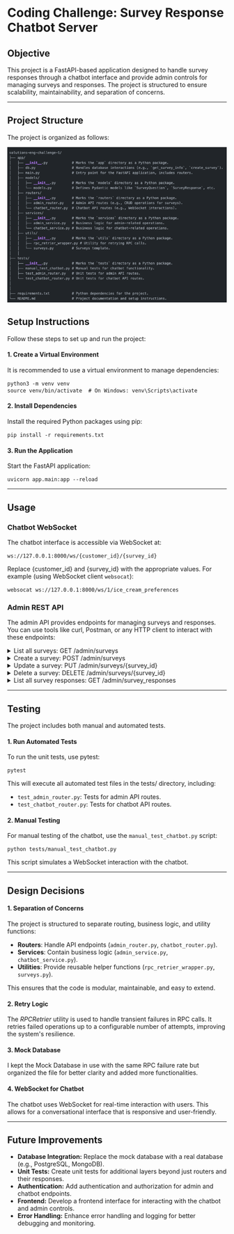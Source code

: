 # Coding Challenge: **Survey Response Chatbot Server**

## Objective  
This project is a FastAPI-based application designed to handle survey responses through a chatbot interface and provide admin controls for managing surveys and responses. The project is structured to ensure scalability, maintainability, and separation of concerns.

---

## Project Structure
The project is organized as follows:

![alt text](<project-structure.png>)

## Setup Instructions
Follow these steps to set up and run the project:
#### 1. Create a Virtual Environment
It is recommended to use a virtual environment to manage dependencies:
```
python3 -m venv venv
source venv/bin/activate  # On Windows: venv\Scripts\activate 
```
#### 2. Install Dependencies
Install the required Python packages using pip:
```
pip install -r requirements.txt
```
#### 3. Run the Application
Start the FastAPI application:
```
uvicorn app.main:app --reload
```
---
## Usage  

### Chatbot WebSocket
The chatbot interface is accessible via WebSocket at:
```
ws://127.0.0.1:8000/ws/{customer_id}/{survey_id}
```
Replace {customer_id} and {survey_id} with the appropriate values. For example (using WebSocket client `websocat`):
```
websocat ws://127.0.0.1:8000/ws/1/ice_cream_preferences
```

### Admin REST API
The admin API provides endpoints for managing surveys and responses. You can use tools like curl, Postman, or any HTTP client to interact with these endpoints:
<details>
  <summary>List all surveys: GET /admin/surveys</summary>

```
curl -X GET http://127.0.0.1:8000/admin/surveys
```

</details>
<details>
  <summary>Create a survey: POST /admin/surveys</summary>
  
```
curl -X POST http://127.0.0.1:8000/admin/surveys \
     -H "Content-Type: application/json" \
     -d '{"survey_id": "car_preferences", "questions": [{"id": 1, "question": "What is your favorite car brand?", "options": ["Lexus", "Audi", "BMW"]}]}'
```

</details>
<details>
  <summary>Update a survey: PUT /admin/surveys/{survey_id}</summary>
  
```
curl -X PUT http://127.0.0.1:8000/admin/surveys/car_preferences \
     -H "Content-Type: application/json" \
     -d '{"questions": [{"id": 1, "question": "What is your favorite car color?", "options": ["White", "Black", "Silver"]}]}'
```

</details>
<details>
  <summary>Delete a survey: DELETE /admin/surveys/{survey_id}</summary>
  
```
curl -X DELETE http://127.0.0.1:8000/admin/surveys/ice_cream_preferences
```

</details>
<details>
  <summary>List all survey responses: GET /admin/survey_responses</summary>
  
```
curl -X GET http://127.0.0.1:8000/admin/survey_responses
```

</details>

---

## Testing

The project includes both manual and automated tests.  

#### 1. Run Automated Tests
To run the unit tests, use pytest: 
```
pytest
```
This will execute all automated test files in the tests/ directory, including:

- `test_admin_router.py`: Tests for admin API routes.
- `test_chatbot_router.py`: Tests for chatbot API routes.

#### 2. Manual Testing
For manual testing of the chatbot, use the `manual_test_chatbot.py` script:
```
python tests/manual_test_chatbot.py
```
This script simulates a WebSocket interaction with the chatbot.

---

## Design Decisions

#### 1. Separation of Concerns
The project is structured to separate routing, business logic, and utility functions:

- **Routers**: Handle API endpoints (`admin_router.py`, `chatbot_router.py`).
- **Services**: Contain business logic (`admin_service.py`, `chatbot_service.py`).
- **Utilities**: Provide reusable helper functions (`rpc_retrier_wrapper.py`, `surveys.py`).

This ensures that the code is modular, maintainable, and easy to extend. 

#### 2. Retry Logic
The *RPCRetrier* utility is used to handle transient failures in RPC calls. It retries failed operations up to a configurable number of attempts, improving the system's resilience.

#### 3. Mock Database
I kept the Mock Database in use with the same RPC failure rate but organized the file for better clarity and added more functionalities.

#### 4. WebSocket for Chatbot
The chatbot uses WebSocket for real-time interaction with users. This allows for a conversational interface that is responsive and user-friendly.

---

## Future Improvements  

- **Database Integration:** Replace the mock database with a real database (e.g., PostgreSQL, MongoDB).
- **Unit Tests:** Create unit tests for additional layers beyond just routers and their responses.
- **Authentication:** Add authentication and authorization for admin and chatbot endpoints.
- **Frontend:** Develop a frontend interface for interacting with the chatbot and admin controls.
- **Error Handling:** Enhance error handling and logging for better debugging and monitoring.
